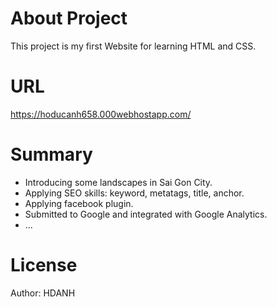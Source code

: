 # About Project

This project is my first Website for learning HTML and CSS.

# URL

https://hoducanh658.000webhostapp.com/

# Summary

- Introducing some landscapes in Sai Gon City.
- Applying SEO skills: keyword, metatags, title, anchor.
- Applying facebook plugin.
- Submitted to Google and integrated with Google Analytics.
- ...

# License

Author: HDANH
